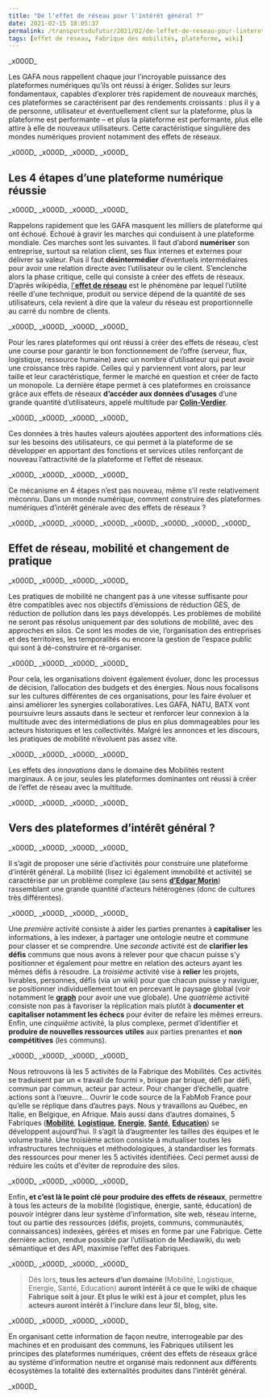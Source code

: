 ```yaml
---
title: "De l'effet de réseau pour l'intérêt général ?"
date: 2021-02-15 18:05:37
permalink: /transportsdufutur/2021/02/de-leffet-de-reseau-pour-linteret-general.html
tags: [effet de réseau, Fabrique des mobilités, plateforme, wiki]
---
```


<!-- wp:paragraph -->_x000D_
<p>Les GAFA nous rappellent chaque jour l’incroyable puissance des plateformes numériques qu’ils ont réussi à ériger. Solides sur leurs fondamentaux, capables d’explorer très rapidement de nouveaux marchés, ces plateformes se caractérisent par des rendements croissants : plus il y a de personne, utilisateur et éventuellement client sur la plateforme, plus la plateforme est performante – et plus la plateforme est performante, plus elle attire à elle de nouveaux utilisateurs. Cette caractéristique singulière des mondes numériques provient notamment des effets de réseaux.</p>_x000D_
<!-- /wp:paragraph -->_x000D_
_x000D_
<!-- wp:heading -->_x000D_
<h2>Les 4 étapes d’une plateforme numérique réussie</h2>_x000D_
<!-- /wp:heading -->_x000D_
_x000D_
<!-- wp:paragraph -->_x000D_
<p>Rappelons rapidement que les GAFA masquent les milliers de plateforme qui ont échoué. Echoué à gravir les marches qui conduisent à une plateforme mondiale. Ces marches sont les suivantes. Il faut d’abord <strong>numériser</strong> son entreprise, surtout sa relation client, ses flux internes et externes pour délivrer sa valeur. Puis il faut <strong>désintermédier</strong> d’éventuels intermédiaires pour avoir une relation directe avec l’utilisateur ou le client. S’enclenche alors la phase critique, celle qui consiste à créer des effets de réseaux. D’après wikipédia, <a href="https://fr.wikipedia.org/wiki/Effet_de_r%C3%A9seau">l'<strong>effet de réseau</strong></a> est le phénomène par lequel l’utilité réelle d'une technique, produit ou service dépend de la quantité de ses utilisateurs, cela revient à dire que la valeur du réseau est proportionnelle au carré du nombre de clients. </p>_x000D_
<!-- /wp:paragraph -->_x000D_
_x000D_
<!-- wp:paragraph -->_x000D_
<p>Pour les rares plateformes qui ont réussi à créer des effets de réseau, c’est une course pour garantir le bon fonctionnement de l’offre (serveur, flux, logistique, ressource humaine) avec un nombre d’utilisateur qui peut avoir une croissance très rapide. Celles qui y parviennent vont alors, par leur taille et leur caractéristique, fermer le marché en question et créer de facto un monopole. La dernière étape permet à ces plateformes en croissance grâce aux effets de réseaux <strong>d’accéder aux données d’usages</strong> d’une grande quantité d’utilisateurs, appelé multitude par <strong><a href="https://www.franceculture.fr/oeuvre-l-age-de-la-multitude-de-henri-verdier">Colin-Verdier</a></strong>. </p>_x000D_
<!-- /wp:paragraph -->_x000D_
_x000D_
<!-- wp:paragraph -->_x000D_
<p>Ces données à très hautes valeurs ajoutées apportent des informations clés sur les besoins des utilisateurs, ce qui permet à la plateforme de se développer en apportant des fonctions et services utiles renforçant de nouveau l’attractivité de la plateforme et l’effet de réseaux. </p>_x000D_
<!-- /wp:paragraph -->_x000D_
_x000D_
<!-- wp:paragraph -->_x000D_
<p>Ce mécanisme en 4 étapes n’est pas nouveau, même s’il reste relativement méconnu. Dans un monde numérique, comment construire des plateformes numériques d’intérêt générale avec des effets de réseaux ? </p>_x000D_
<!-- /wp:paragraph -->_x000D_
_x000D_
<!-- wp:more -->_x000D_
<!--more-->_x000D_
<!-- /wp:more -->_x000D_
_x000D_
<!-- wp:heading -->_x000D_
<h2>Effet de réseau, mobilité et changement de pratique </h2>_x000D_
<!-- /wp:heading -->_x000D_
_x000D_
<!-- wp:paragraph -->_x000D_
<p>Les pratiques de mobilité ne changent pas à une vitesse suffisante pour être compatibles avec nos objectifs d’émissions de réduction GES, de réduction de pollution dans les pays développés. Les problèmes de mobilité ne seront pas résolus uniquement par des solutions de mobilité, avec des approches en silos. Ce sont les modes de vie, l’organisation des entreprises et des territoires, les temporalités ou encore la gestion de l’espace public qui sont à dé-construire et ré-organiser. </p>_x000D_
<!-- /wp:paragraph -->_x000D_
_x000D_
<!-- wp:paragraph -->_x000D_
<p>Pour cela, les organisations doivent également évoluer, donc les processus de décision, l’allocation des budgets et des énergies. Nous nous focalisons sur les cultures différentes de ces organisations, pour les faire évoluer et ainsi améliorer les synergies collaboratives. Les GAFA, NATU, BATX vont poursuivre leurs assauts dans le secteur et renforcer leur connexion à la multitude avec des intermédiations de plus en plus dommageables pour les acteurs historiques et les collectivités. Malgré les annonces et les discours, les pratiques de mobilité n’évoluent pas assez vite. </p>_x000D_
<!-- /wp:paragraph -->_x000D_
_x000D_
<!-- wp:paragraph -->_x000D_
<p>Les effets des <em>innovations</em> dans le domaine des Mobilités restent marginaux. A ce jour, seules les plateformes dominantes ont réussi à créer de l’effet de réseau avec la multitude.</p>_x000D_
<!-- /wp:paragraph -->_x000D_
_x000D_
<!-- wp:heading -->_x000D_
<h2>Vers des plateformes d’intérêt général ?</h2>_x000D_
<!-- /wp:heading -->_x000D_
_x000D_
<!-- wp:paragraph -->_x000D_
<p>Il s’agit de proposer une série d’activités pour construire une plateforme d’intérêt général. La mobilité (lisez ici également immobilité et activité) se caractérise par un problème complexe (au sens <strong><a href="https://fr.wikipedia.org/wiki/Pens%C3%A9e_complexe">d’Edgar Morin</a></strong>) rassemblant une grande quantité d’acteurs hétérogènes (donc de cultures très différentes). </p>_x000D_
<!-- /wp:paragraph -->_x000D_
_x000D_
<!-- wp:paragraph -->_x000D_
<p>Une <em>première</em> activité consiste à aider les parties prenantes à <strong>capitaliser</strong> les informations, à les indexer, à partager une ontologie neutre et commune pour classer et se comprendre. Une <em>seconde</em> activité est de <strong>clarifier les défis</strong> communs que nous avons à relever pour que chacun puisse s’y positionner et également pour mettre en relation des acteurs ayant les mêmes défis à résoudre. La <em>troisième</em> activité vise à <strong>relier</strong> les projets, livrables, personnes, défis (via un wiki) pour que chacun puisse y naviguer, se positionner individuellement tout en percevant le paysage global (voir notamment le <strong><a href="https://wiki.lafabriquedesmobilites.fr/wiki/Graph_s%C3%A9mantique_du_wiki">graph</a></strong> pour avoir une vue globale). Une <em>quatrième</em> activité consiste non pas à favoriser la réplication mais plutôt à <strong>documenter et capitaliser notamment les échecs</strong> pour éviter de refaire les mêmes erreurs. Enfin, une <em>cinquième</em> activité, la plus complexe, permet d’identifier et <strong>produire de nouvelles ressources</strong> <strong>utiles</strong> aux parties prenantes et <strong>non compétitives</strong> (les communs). </p>_x000D_
<!-- /wp:paragraph -->_x000D_
_x000D_
<!-- wp:paragraph -->_x000D_
<p>Nous retrouvons là les 5 activités de la Fabrique des Mobilités. Ces activités se traduisent par un « travail de fourmi », brique par brique, défi par défi, commun par commun, acteur par acteur. Pour changer d’échelle, quatre actions sont à l’œuvre… Ouvrir le code source de la FabMob France pour qu’elle se réplique dans d’autres pays. Nous y travaillons au Québec, en Italie, en Belgique, en Afrique. Mais aussi dans d’autres domaines, 5 Fabriques (<strong><a href="http://lafabriquedesmobilites.fr/">Mobilité</a></strong>, <strong><a href="http://www.lafabriquedelalogistique.fr/">Logistique</a></strong>, <strong><a href="fabenergies.cc/">Energie</a></strong>, <strong><a href="https://fabsan.mystrikingly.com/">Santé</a></strong>, <strong><a href="https://wiki.faire-ecole.org/wiki/Accueil">Education</a></strong>) se développent aujourd’hui. Il s’agit là d’augmenter les tailles des équipes et le volume traité. Une troisième action consiste à mutualiser toutes les infrastructures techniques et méthodologiques, à standardiser les formats des ressources pour mener les 5 activités identifiées. Ceci permet aussi de réduire les coûts et d'éviter de reproduire des silos. </p>_x000D_
<!-- /wp:paragraph -->_x000D_
_x000D_
<!-- wp:paragraph -->_x000D_
<p>Enfin<strong>, et c’est là le point clé pour produire des effets de réseaux</strong>, permettre à tous les acteurs de la mobilité (logistique, énergie, santé, éducation) de pouvoir intégrer dans leur système d’information, site web, réseau interne, tout ou partie des ressources (défis, projets, communs, communautés, connaissances) indexées, gérées et mises en forme par une Fabrique. Cette dernière action, rendue possible par l’utilisation de Mediawiki, du web sémantique et des API, maximise l’effet des Fabriques. </p>_x000D_
<!-- /wp:paragraph -->_x000D_
_x000D_
<!-- wp:quote -->_x000D_
<blockquote class="wp-block-quote"><p>Dès lors<strong>, tous les acteurs d’un domaine </strong>(Mobilité, Logistique, Energie, Santé, Education) <strong>auront intérêt à ce que le wiki de chaque Fabrique soit à jour. Et plus le wiki est à jour et complet, plus les acteurs auront intérêt à l’inclure dans leur SI, blog, site.</strong> </p></blockquote>_x000D_
<!-- /wp:quote -->_x000D_
_x000D_
<!-- wp:paragraph -->_x000D_
<p>En organisant cette information de façon neutre, interrogeable par des machines et en produisant des communs, les Fabriques utilisent les principes des plateformes numériques, créent des effets de réseaux grâce au système d’information neutre et organisé mais redonnent aux différents écosystèmes la totalité des externalités produites dans l’intérêt général.</p>_x000D_
<!-- /wp:paragraph -->
